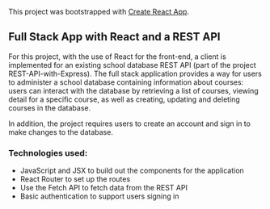 This project was bootstrapped with [Create React App](https://github.com/facebook/create-react-app).

## Full Stack App with React and a REST API

For this project, with the use of React for the front-end, a client is implemented for an existing school database REST API (part of the project REST-API-with-Express). The full stack application provides a way for users to administer a school database containing information about courses: users can interact with the database by retrieving a list of courses, viewing detail for a specific course, as well as creating, updating and deleting courses in the database.

In addition, the project requires users to create an account and sign in to make changes to the database.

### Technologies used:
- JavaScript and JSX to build out the components for the application
- React Router to set up the routes
- Use the Fetch API to fetch data from the REST API
- Basic authentication to support users signing in
